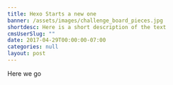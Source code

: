 ```yaml
---
title: Hexo Starts a new one
banner: /assets/images/challenge_board_pieces.jpg
shortdesc: Here is a short description of the text
cmsUserSlug: ""
date: 2017-04-29T00:00:00-07:00
categories: null
layout: post
---
```


Here we go